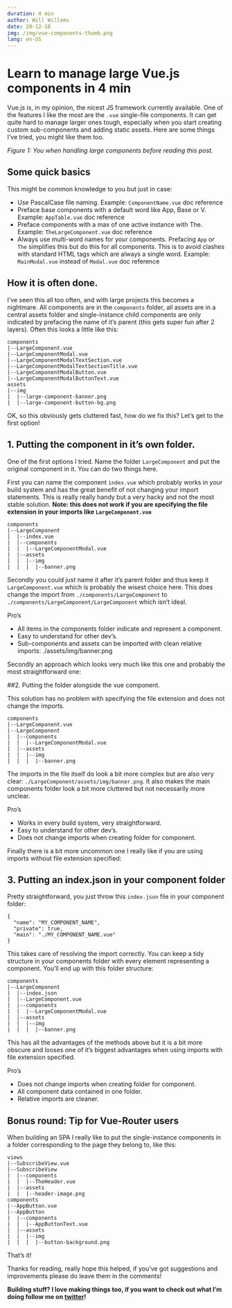 ```yaml
---
duration: 4 min
author: Will Willems
date: 20-12-18
img: /img/vue-components-thumb.png
lang: en-US
---
```


# Learn to manage large Vue.js components in 4 min

Vue.js is, in my opinion, the nicest JS framework currently available. One of the features I like the most are the `.vue` single-file components. It can get quite hard to manage larger ones tough, especially when you start creating custom sub-components and adding static assets. Here are some things I’ve tried, you might like them too.


*Figure 1: You when handling large components before reading this post.*

## Some quick basics

This might be common knowledge to you but just in case:

- Use PascalCase file naming.
  Example: `ComponentName.vue` 
  doc reference
- Preface base components with a default word like App, Base or V.
  Example: `AppTable.vue` 
  doc reference
- Preface components with a max of one active instance with The.
  Example: `TheLargeComponent.vue` 
  doc reference
- Always use multi-word names for your components. Prefacing `App` or `The` simplifies this but do this for all components. This is to avoid clashes with standard HTML tags which are always a single word.
  Example: `MainModal.vue` instead of `Modal.vue` 
  doc reference

## How it is often done.

I’ve seen this all too often, and with large projects this becomes a nightmare. All components are in the `components` folder, all assets are in a central assets folder and single-instance child components are only indicated by prefacing the name of it’s parent (this gets super fun after 2 layers). Often this looks a little like this:

```
components
|--LargeComponent.vue
|--LargeComponentModal.vue
|--LargeComponentModalTextSection.vue
|--LargeComponentModalTextSectionTitle.vue
|--LargeComponentModalButton.vue
|--LargeComponentModalButtonText.vue
assets
|--img
|  |--large-component-banner.png
|  |--large-component-button-bg.png
```

OK, so this obviously gets cluttered fast, how do we fix this? Let’s get to the first option!

## 1. Putting the component in it’s own folder.

One of the first options I tried. Name the folder `LargeComponent` and put the original component in it. You can do two things here.

First you can name the component `index.vue` which probably works in your build system and has the great benefit of not changing your import statements. This is really really handy but a very hacky and not the most stable solution. **Note: this does not work if you are specifying the file extension in your imports like `LargeComponent.vue`**

```
components
|--LargeComponent
|  |--index.vue
|  |--components
|  |  |--LargeComponentModal.vue
|  |--assets
|  |  |--img
|  |  |  |--banner.png
```

Secondly you could just name it after it’s parent folder and thus keep it `LargeComponent.vue` which is probably the wisest choice here. This does change the import from `./components/LargeComponent` to `./components/LargeComponent/LargeComponent` which isn’t ideal.

Pro’s

- All items in the components folder indicate and represent a component.
- Easy to understand for other dev’s.
- Sub-components and assets can be imported with clean relative imports: ./assets/img/banner.png

Secondly an approach which looks very much like this one and probably the most straightforward one:

##2. Putting the folder alongside the vue component.

This solution has no problem with specifying the file extension and does not change the imports.

```
components
|--LargeComponent.vue
|--LargeComponent
|  |--components
|  |  |--LargeComponentModal.vue
|  |--assets
|  |  |--img
|  |  |  |--banner.png
```

The imports in the file itself do look a bit more complex but are also very clear: `./LargeComponent/assets/img/banner.png`. It also makes the main components folder look a bit more cluttered but not necessarily more unclear.

Pro’s

- Works in every build system, very straightforward.
- Easy to understand for other dev’s.
- Does not change imports when creating folder for component.

Finally there is a bit more uncommon one I really like if you are using imports without file extension specified:

## 3. Putting an index.json in your component folder

Pretty straightforward, you just throw this `index.json` file in your component folder:

```
{
  "name": "MY_COMPONENT_NAME",
  "private": true,
  "main": "./MY_COMPONENT_NAME.vue"
}
```

This takes care of resolving the import correctly. You can keep a tidy structure in your components folder with every element representing a component. You’ll end up with this folder structure:

```
components
|--LargeComponent
|  |--index.json
|  |--LargeComponent.vue
|  |--components
|  |  |--LargeComponentModal.vue
|  |--assets
|  |  |--img
|  |  |  |--banner.png
```

This has all the advantages of the methods above but it is a bit more obscure and looses one of it’s biggest advantages when using imports with file extension specified.

Pro’s

- Does not change imports when creating folder for component.
- All component data contained in one folder.
- Relative imports are cleaner.

## Bonus round: Tip for Vue-Router users

When building an SPA I really like to put the single-instance components in a folder corresponding to the page they belong to, like this:

```
views
|--SubscribeView.vue
|--SubscribeView
|  |--components
|  |  |--TheHeader.vue
|  |--assets
|  |  |--header-image.png
components
|--AppButton.vue
|--AppButton
|  |--components
|  |  |--AppButtonText.vue
|  |--assets
|  |  |--img
|  |  |  |--button-background.png
```

That’s it!

Thanks for reading, really hope this helped, if you’ve got suggestions and improvements please do leave them in the comments!

**Building stuff? I love making things too, if you want to check out what I’m doing follow me on [twitter](https://twitter.com/will_rut)!**